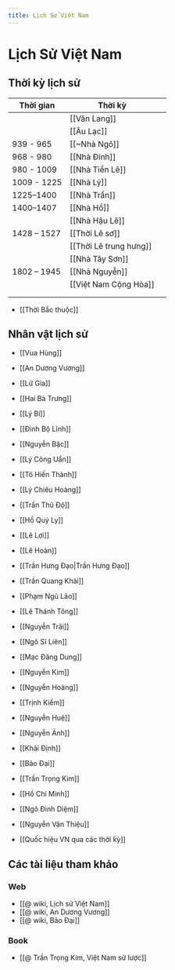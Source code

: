 ```yaml
---
title: Lịch Sử Việt Nam
---
```

# Lịch Sử Việt Nam

## Thời kỳ lịch sử
| Thời gian   | Thời kỳ                |     |
| ----------- | ---------------------- | --- |
|             | [[Văn Lang]]          |     |
|             | [[Âu Lạc]]            |     |
| 939 - 965   | [[~Nhà Ngô]]           |     |
| 968 - 980   | [[Nhà Đinh]]          |     |
| 980 - 1009  | [[Nhà Tiền Lê]]       |     |
| 1009 - 1225 | [[Nhà Lý]]            |     |
| 1225–1400   | [[Nhà Trần]]        |     |
| 1400–1407   | [[Nhà Hồ]]            |     |
|             | [[Nhà Hậu Lê]]        |     |
| 1428 – 1527 | [[Thời Lê sơ]]         |     |
|             | [[Thời Lê trung hưng]] |     |
|             | [[Nhà Tây Sơn]]       |     |
| 1802 – 1945 | [[Nhà Nguyễn]]        |     |
|             | [[Việt Nam Cộng Hòa]] |     |
|             |                        |     |
|             |                        |     |
- [[Thời Bắc thuộc]]

## Nhân vật lịch sử
- [[Vua Hùng]]
- [[An Dương Vương]]
- [[Lữ Gia]]
- [[Hai Bà Trưng]]
- [[Lý Bí]]
- [[Đinh Bộ Lĩnh]]
- [[Nguyễn Bặc]]
- [[Lý Công Uẩn]]
- [[Tô Hiến Thành]]
- [[Lý Chiêu Hoàng]]
- [[Trần Thủ Độ]]
- [[Hồ Quý Ly]]
- [[Lê Lợi]]
- [[Lê Hoàn]]
- [[Trần Hưng Đạo|Trần Hưng Đạo]]
- [[Trần Quang Khải]]
- [[Phạm Ngũ Lão]]
- [[Lê Thánh Tông]]
- [[Nguyễn Trãi]]
- [[Ngô Sĩ Liên]]
- [[Mạc Đăng Dung]]
- [[Nguyễn Kim]]
- [[Nguyễn Hoàng]]
- [[Trịnh Kiểm]]
- [[Nguyễn Huệ]]
- [[Nguyễn Ánh]]
- [[Khải Định]]
- [[Bảo Đại]]
- [[Trần Trọng Kim]]
- [[Hồ Chí Minh]]
- [[Ngô Đình Diệm]]
- [[Nguyễn Văn Thiệu]]


- [[Quốc hiệu VN qua các thời kỳ]]

## Các tài liệu tham khảo
### Web
- [[@ wiki, Lịch sử Việt Nam]]
- [[@ wiki, An Dương Vương]]
- [[@ wiki, Bảo Đại]]

### Book
- [[@ Trần Trọng Kim, Việt Nam sử lược]]
